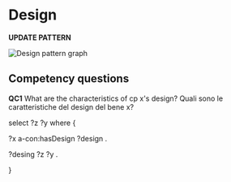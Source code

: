 # Design


**UPDATE PATTERN**


![Design pattern graph](https://github.com/ICCD-MiBACT/ArCo/blob/DEV-1.3.0/ArCo-release/DocumentationArchitecturalOrLandscapeHeritage\Design\Design-Pattern.drawio.png?raw=true)



## Competency questions

**QC1**
What are the characteristics of cp x's design?
Quali sono le caratteristiche del design del bene x?


select ?z ?y where {

?x a-con:hasDesign ?design .

?desing ?z ?y .

}

